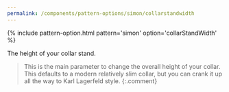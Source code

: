 ```yaml
---
permalink: /components/pattern-options/simon/collarstandwidth
---
```

{% include pattern-option.html pattern='simon' option='collarStandWidth' %}

The height of your collar stand.

> This is the main parameter to change the overall height of your collar. This defaults to a modern relatively slim collar, but you can crank it up all the way to Karl Lagerfeld style.
{:.comment}
